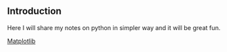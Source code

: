 ## Introduction 
Here I will share my notes on python in simpler way and it will be great fun. 

[Matplotlib](https://github.com/mushfikurahmaan/python-notes/tree/master/Matplotlib)
